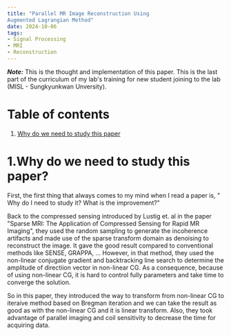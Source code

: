 ```yaml
---
title: "Parallel MR Image Reconstruction Using
Augmented Lagrangian Method"
date: 2024-10-06
tags:
- Signal Processing
- MRI
- Reconstruction
---
```


***Note:*** This is the thought and implementation of this paper. This is the last part of the curriculum of my lab's training for new student joining to the lab (MISL - Sungkyunkwan Unversity).

# Table of contents
1. [Why do we need to study this paper](#part1)   

# 1.Why do we need to study this paper? <a name="part1"></a>
First, the first thing that always comes to my mind when I read a paper is, " Why do I need to study it? What is the improvement?"

Back to the compressed sensing introduced by Lustig et. al in the paper "Sparse MRI: The Application of Compressed Sensing
for Rapid MR Imaging", they used the random sampling to generate the incoherence artifacts and made use of the sparse transform domain as denoising to reconstruct the image. It gave the good result compared to conventional methods like SENSE, GRAPPA, ... However, in that method, they used the non-linear conjugate gradient and backtracking line search to determine the amplitude of directiion vector in non-linear CG. As a consequence, because of using non-linear CG, it is hard to control fully parameters and take time to converge the solution.

So in this paper, they introduced the way to transform from non-linear CG to iteraive method based on Bregman iteration and we can take the result as good as with the non-linear CG and it is linear transform. Also, they took advantage of parallel imaging and coil sensitivity to decrease the time for acquiring data.

